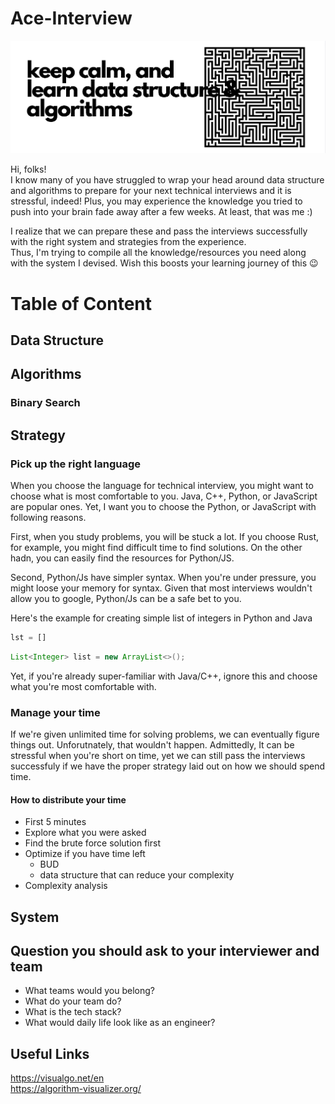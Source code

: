 # Ace-Interview

![Logo](/dsa.jpeg)

Hi, folks! <br/>
I know many of you have struggled to wrap your head around data structure and algorithms to prepare for your next technical interviews and it is stressful, indeed! 
Plus, you may experience the knowledge you tried to push into your brain fade away after a few weeks. At least, that was me :)
<br/>

I realize that we can prepare these and pass the interviews successfully with the right system and strategies from the experience. <br/>
Thus, I'm trying to compile all the knowledge/resources you need along with the system I devised. Wish this boosts your learning journey of this :wink:

# Table of Content
## Data Structure
## Algorithms
### Binary Search 

## Strategy
### Pick up the right language
When you choose the language for technical interview, you might want to choose what is most comfortable to you. Java, C++, Python, or JavaScript are popular ones. Yet, I want you to choose the Python, or JavaScript with following reasons. 

First, when you study problems, you will be stuck a lot. If you choose Rust, for example, you might find difficult time to find solutions. On the other hadn, you can easily find the resources for Python/JS. 

Second, Python/Js have simpler syntax. When you're under pressure, you might loose your memory for syntax. Given that most interviews wouldn't allow you to google, Python/Js can be a safe bet to you.

Here's the example for creating simple list of integers in Python and Java
```python
lst = []
```

```java
List<Integer> list = new ArrayList<>();
```
Yet, if you're already super-familiar with Java/C++, ignore this and choose what you're most comfortable with.
 

### Manage your time
If we're given unlimited time for solving problems, we can eventually figure things out. Unforutnately, that wouldn't happen. Admittedly, It can be stressful when you're short on time, yet we can still pass the interviews successfuly if we have the proper strategy laid out on how we should spend time. 

#### How to distribute your time
- First 5 minutes 
- Explore what you were asked
- Find the brute force solution first
- Optimize if you have time left
	- BUD
	- data structure that can reduce your complexity
- Complexity analysis

## System

## Question you should ask to your interviewer and team 
- What teams would you belong?
- What do your team do? 
- What is the tech stack?
- What would daily life look like as an engineer?


## Useful Links
https://visualgo.net/en <br/>
https://algorithm-visualizer.org/ <br/>
